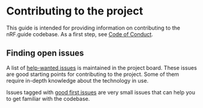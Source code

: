 # Contributing to the project

This guide is intended for providing information on contributing to the
nRF.guide codebase. As a first step, see
[Code of Conduct](./CODE_OF_CONDUCT.md).

## Finding open issues

A list of
[help-wanted issues](https://github.com/orgs/NordicSemiconductor/projects/7/views/4)
is maintained in the project board. These issues are good starting points for
contributing to the project. Some of them require in-depth knowledge about the
technology in use.

Issues tagged with
[good first issues](https://github.com/orgs/NordicSemiconductor/projects/7/views/5)
are very small issues that can help you to get familiar with the codebase.
